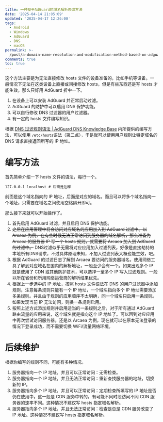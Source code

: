 ```yaml
---
title: 一种基于AdGuard的域名解析修改方法
date: '2025-04-14 21:05:09'
updated: '2025-04-17 12:26:00'
tags:
  - Android
  - Windows
  - AdGuard
  - DNS
  - macOS
permalink: >-
  /post/a-domain-name-resolution-and-modification-method-based-on-adguard-1qztq.html
comments: true
toc: true
---
```




这个方法主要是为无法直接修改 hosts 文件的设备准备的，比如手机等设备。一般情况下无法在这类设备上直接或间接修改 hosts，但是有些东西还是写 hosts 才能生效，那么只好用 AdGuard 折中一下。



1. 在设备上可以安装 AdGuard 并正常启动过滤。
2. AdGuard 的防护中可以启用 DNS 保护功能。
3. 可以自行修改 DNS 过滤器的用户过滤器。
4. 有一定的 hosts 文件编写知识。

根据 [DNS 过滤规则语法 | AdGuard DNS Knowledge Base](https://adguard-dns.io/kb/zh-CN/general/dns-filtering-syntax/) 内所提供的编写方法，可以使用 `/etc/hosts` ​语法（第二点），于是就可以使用用户规则让特定域名的 DNS 请求直接返回所写的 IP 地址。

# 编写方法

首先简单介绍一下 hosts 文件的语法，每行一个。

```plaintext
127.0.0.1 localhost # 后面是注释
```

前面是这个域名指向的 IP 地址，后面是对应的域名。而且可以将多个域名指向一个地址，只需要在域名之间使用空格隔开即可。

那么接下来就可以开始操作了。

1. 首先启用 AdGuard 过滤，并且启用 DNS 保护功能。
2. ~~之后在应用管理中将会访问对应域名的应用加入到 AdGuard 过滤中。以 Arcaea 为例，在有些时候无法正常访问到服务器的域名解析，那么准备为 Arcaea 的服务器 IP 写一个 hosts 规则，就需要将 Arcaea 加入到 AdGuard 的过滤中。~~ DNS过滤似乎无需将对应应用加入过滤列表，好像是直接劫持的本地所有DNS请求，不过具体原理未知，不加入过滤列表大概也能生效，吧。
3. 根据 AdGuard 的过滤日志了解到 Arcaea 要访问的服务器域名，使用网络工具了解到对应域名在国内的解析地址，一般至少会有一个。如果出现多个 IP 就是使用了 CDN 或其他防护技术，可以选择一至多个 IP 写入过滤规则。一般以所在省份和所用网络运营商的解析结果优先。
4. 根据上一步选中的 IP 地址，按照 hosts 文件语法在 DNS 的用户过滤器中添加规则，注意每条规则只能有一个 IP 地址，一个域名指向多个 IP 地址需要添加多条规则。并且由于规则的应用顺序不太明确，同一个域名只启用一条规则。如果发现当前 IP 无法访问，则换一条规则启用。
5. 按照上述方式添加规则并启用适当的一条规则之后，对于所有通过 AdGuard 路由流量的应用来说，这个域名就是指向这个 IP 地址了。可以回到对应应用中再次尝试访问服务器。还是以 Arcaea 为例，现在就可以在原本无法登录的情况下登录成功，而不需要切换 WiFi/流量网络环境。

# 后续维护

根据你编写的规则不同，可能有多种情况。

1. 服务器指向一个 IP 地址，并且可以正常访问：无需检查。
2. 服务器指向一个 IP 地址，并且无法正常访问：重新查找服务器的地址，切换新的 IP。
3. 服务器指向多个 IP 地址，并且可以正常访问：定期检查所填写的 IP 地址是否仍在使用中，这一般是 CDN 服务中转的，有可能不同时段访问不同 CDN 服务器的速率不同。这种情况不建议写 hosts 指定域名解析。
4. 服务器指向多个 IP 地址，并且无法正常访问：检查是否是 CDN 服务改变了 IP 地址。这种情况不建议写 hosts 指定域名解析。
